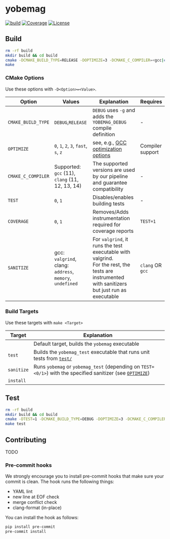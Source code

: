 # yobemag

[![build](https://github.com/benzammour/yobemag/actions/workflows/quality-control.yml/badge.svg)](https://github.com/Benzammour/yobemag)
[![Coverage](https://sonarcloud.io/api/project_badges/measure?project=Benzammour_yobemag&metric=coverage)](https://sonarcloud.io/summary/new_code?id=Benzammour_yobemag)
[![License](https://img.shields.io/github/license/Benzammour/yobemag)](https://github.com/Benzammour/yobemag/blob/main/LICENSE)

## Build

```bash
rm -rf build
mkdir build && cd build
cmake -DCMAKE_BUILD_TYPE=RELEASE -DOPTIMIZE=3 -DCMAKE_C_COMPILER=<gcc|clang> ..
make
```

### CMake Options

Use these options with `-D<Option>=<Value>`.

| Option             | Values                                                   | Explanation                                                                                                                                       | Requires         |
|--------------------|----------------------------------------------------------|---------------------------------------------------------------------------------------------------------------------------------------------------|------------------|
| `CMAKE_BUILD_TYPE` | `DEBUG`,`RELEASE`                                        | `DEBUG` uses `-g` and adds the `YOBEMAG_DEBUG` compile definition                                                                                 | -                |
| `OPTIMIZE`         | `0`, `1`, `2`, `3`, `fast`, `s`, `z`                     | see, e.g., [GCC optimization options](https://gcc.gnu.org/onlinedocs/gcc/Optimize-Options.html)                                                   | Compiler support |
| `CMAKE_C_COMPILER` | Supported: `gcc` (11), `clang` (11, 12, 13, 14)          | The supported versions are used by our pipeline and guarantee compatibility                                                                       | -                |
| `TEST`             | `0`, `1`                                                 | Disables/enables building tests                                                                                                                   | -                |
| `COVERAGE`         | `0`, `1`                                                 | Removes/Adds instrumentation required for coverage reports                                                                                        | `TEST=1`         |
| `SANITIZE`         | gcc: `valgrind`, clang: `address`, `memory`, `undefined` | For `valgrind`, it runs the test executable with valgrind.<br>For the rest, the tests are instrumented with sanitizers but just run as executable | `clang` OR `gcc` |

### Build Targets

Use these targets with `make <Target>`

| Target     | Explanation                                                                                                                    |
|------------|--------------------------------------------------------------------------------------------------------------------------------|
|            | Default target, builds the `yobemag` executable                                                                                |
| `test`     | Builds the `yobemag_test` executable that runs unit tests from [`test/`](https://github.com/Benzammour/yobemag/tree/main/test) |
| `sanitize` | Runs `yobemag` or `yobemag_test` (depending on `TEST=<0/1>`) with the specified sanitizer (see [`OPTIMIZE`](###CMake-Options)) |
| `install`  |                                                                                                                                |

## Test

```bash
rm -rf build
mkdir build && cd build
cmake -DTEST=1 -DCMAKE_BUILD_TYPE=DEBUG -DOPTIMIZE=3 -DCMAKE_C_COMPILER=<gcc|clang> ..
make test
```

## Contributing

TODO

### Pre-commit hooks

We strongly encourage you to install pre-commit hooks that make sure your commit is clean.
The hook runs the following things:

- YAML lint
- new line at EOF check
- merge conflict check
- clang-format (in-place)

You can install the hook as follows:

```bash
pip install pre-commit
pre-commit install
```
